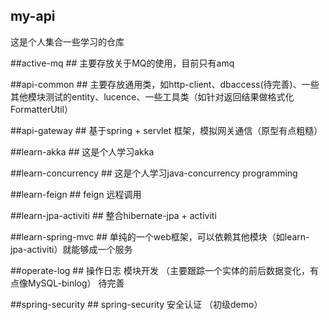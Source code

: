 ## my-api ##
这是个人集合一些学习的仓库

##active-mq ##
主要存放关于MQ的使用，目前只有amq

##api-common ##
主要存放通用类，如http-client、dbaccess(待完善)、一些其他模块测试的entity、lucence、一些工具类（如针对返回结果做格式化FormatterUtil）

##api-gateway ##
基于spring + servlet 框架，模拟网关通信（原型有点粗糙）

##learn-akka ##
这是个人学习akka 

##learn-concurrency ##
这是个人学习java-concurrency programming 

##learn-feign ##
feign 远程调用 

##learn-jpa-activiti ##
整合hibernate-jpa + activiti  

##learn-spring-mvc ##
单纯的一个web框架，可以依赖其他模块（如learn-jpa-activiti）就能够成一个服务 

##operate-log ##
操作日志 模块开发 （主要跟踪一个实体的前后数据变化，有点像MySQL-binlog） 待完善 

##spring-security ##
spring-security 安全认证 （初级demo） 
